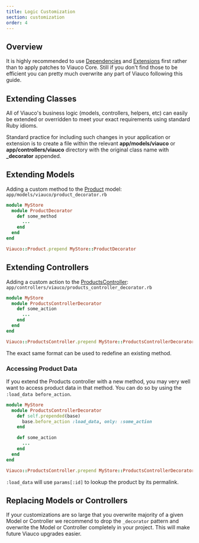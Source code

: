 ```yaml
---
title: Logic Customization
section: customization
order: 4
---
```


## Overview

It is highly recommended to use [Dependencies](/developer/customization/dependencies.html) and [Extensions](/developer/customization/extensions.html) first rather than to apply patches to Viauco Core. Still if you don't find those to be efficient you can pretty much overwrite any part of Viauco following this guide.

## Extending Classes

All of Viauco's business logic (models, controllers, helpers, etc) can
easily be extended or overridden to meet your exact requirements using
standard Ruby idioms.

Standard practice for including such changes in your application or
extension is to create a file within the relevant **app/models/viauco** or
**app/controllers/viauco** directory with the original class name with
**\_decorator** appended.

## Extending Models

Adding a custom method to the [Product](https://github.com/viauco/viauco/blob/master/core/app/models/viauco/product.rb) model:
`app/models/viauco/product_decorator.rb`

```ruby
module MyStore
  module ProductDecorator
    def some_method
      ...
    end
  end
end

Viauco::Product.prepend MyStore::ProductDecorator
```

## Extending Controllers

Adding a custom action to the [ProductsController](https://github.com/viauco/viauco/blob/master/frontend/app/controllers/viauco/products_controller.rb):
`app/controllers/viauco/products_controller_decorator.rb`

```ruby
module MyStore
  module ProductsControllerDecorator
    def some_action
      ...
    end
  end
end

Viauco::ProductsController.prepend MyStore::ProductsControllerDecorator
```

The exact same format can be used to redefine an existing method.

### Accessing Product Data

If you extend the Products controller with a new method, you may very
well want to access product data in that method. You can do so by using
the `:load_data before_action`.

```ruby
module MyStore
  module ProductsControllerDecorator
    def self.prepended(base)
      base.before_action :load_data, only: :some_action
    end

    def some_action
      ...
    end
  end
end

Viauco::ProductsController.prepend MyStore::ProductsControllerDecorator
```

`:load_data` will use `params[:id]` to lookup the product by its permalink.

## Replacing Models or Controllers

If your customizations are so large that you overwrite majority of a given Model or Controller we recommend to drop the `_decorator` pattern and overwrite the Model or Controller completely in your project. This will make future Viauco upgrades easier.
